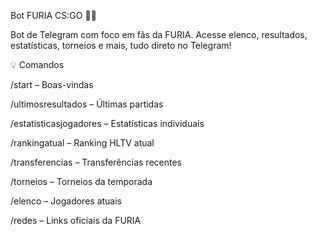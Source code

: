 Bot FURIA CS:GO 🤖🔥

Bot de Telegram com foco em fãs da FURIA. Acesse elenco, resultados, estatísticas, torneios e mais, tudo direto no Telegram!

💡 Comandos

/start – Boas-vindas

/ultimosresultados – Últimas partidas

/estatisticasjogadores – Estatísticas individuais

/rankingatual – Ranking HLTV atual

/transferencias – Transferências recentes

/torneios – Torneios da temporada

/elenco – Jogadores atuais

/redes – Links oficiais da FURIA
